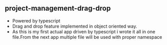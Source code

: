## project-management-drag-drop

- Powered by typescript
- Drag and drop feature implemented in object oriented way.
- As this is my first actual app driven by typescript i wrote it all in one file.From the next app multiple file will be used with proper namespace
